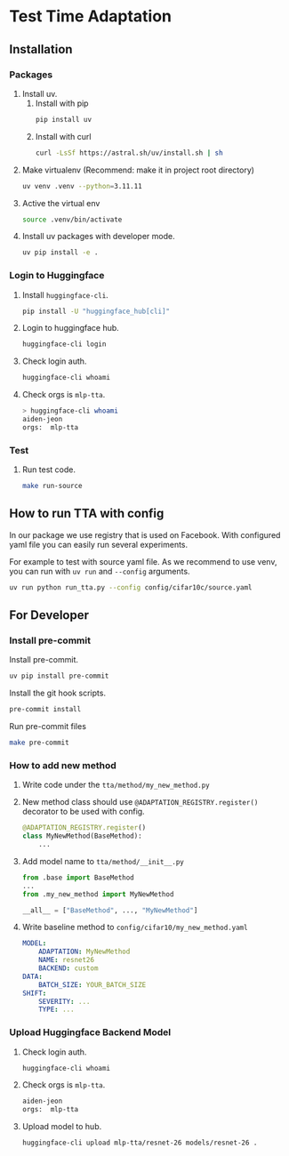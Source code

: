 # Test Time Adaptation

## Installation

### Packages

1. Install uv.
    1. Install with pip
        ```bash
        pip install uv
        ```
    2. Install with curl
        ```bash
        curl -LsSf https://astral.sh/uv/install.sh | sh
        ```
2. Make virtualenv (Recommend: make it in project root directory)
    ```bash
    uv venv .venv --python=3.11.11
    ```
3. Active the virtual env
    ```bash
    source .venv/bin/activate
    ```
4. Install uv packages with developer mode.
    ```bash
    uv pip install -e .
    ```

### Login to Huggingface

1. Install `huggingface-cli`.

    ```bash
    pip install -U "huggingface_hub[cli]"
    ```

2. Login to huggingface hub.

    ```bash
    huggingface-cli login
    ```

3. Check login auth.
    ```bash
    huggingface-cli whoami
    ```
4. Check orgs is `mlp-tta`.
    ```bash
    > huggingface-cli whoami
    aiden-jeon
    orgs:  mlp-tta
    ```

### Test

1. Run test code.
    ```bash
    make run-source
    ```

## How to run TTA with config

In our package we use registry that is used on Facebook.
With configured yaml file you can easily run several experiments.

For example to test with source yaml file.
As we recommend to use venv, you can run with `uv run` and `--config` arguments.

```bash
uv run python run_tta.py --config config/cifar10c/source.yaml
```

## For Developer

### Install pre-commit

Install pre-commit.

```bash
uv pip install pre-commit
```

Install the git hook scripts.

```bash
pre-commit install
```

Run pre-commit files

```bash
make pre-commit
```

### How to add new method

1. Write code under the `tta/method/my_new_method.py`
2. New method class should use `@ADAPTATION_REGISTRY.register()` decorator to be used with config.
    ```python
    @ADAPTATION_REGISTRY.register()
    class MyNewMethod(BaseMethod):
        ...
    ```
3. Add model name to `tta/method/__init__.py`

    ```python
    from .base import BaseMethod
    ...
    from .my_new_method import MyNewMethod

    __all__ = ["BaseMethod", ..., "MyNewMethod"]
    ```

4. Write baseline method to `config/cifar10/my_new_method.yaml`
    ```yaml
    MODEL:
        ADAPTATION: MyNewMethod
        NAME: resnet26
        BACKEND: custom
    DATA:
        BATCH_SIZE: YOUR_BATCH_SIZE
    SHIFT:
        SEVERITY: ...
        TYPE: ...
    ```

### Upload Huggingface Backend Model

1. Check login auth.
    ```bash
    huggingface-cli whoami
    ```
2. Check orgs is `mlp-tta`.
    ```bash
    aiden-jeon
    orgs:  mlp-tta
    ```
3. Upload model to hub.

    ```bash
    huggingface-cli upload mlp-tta/resnet-26 models/resnet-26 .
    ```
